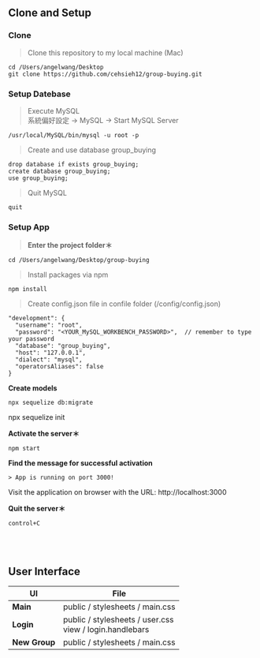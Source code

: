 ## Clone and Setup

### Clone

>Clone this repository to my local machine (Mac)

```
cd /Users/angelwang/Desktop
git clone https://github.com/cehsieh12/group-buying.git
```

### Setup Datebase

> Execute MySQL
<br/>系統偏好設定 -> MySQL -> Start MySQL Server
```
/usr/local/MySQL/bin/mysql -u root -p
```

> Create and use database group_buying
```
drop database if exists group_buying;
create database group_buying;
use group_buying;
```

> Quit MySQL
```
quit
```

### Setup App

>**Enter the project folder＊**

```
cd /Users/angelwang/Desktop/group-buying
```

>Install packages via npm

```
npm install
```

>Create config.json file in confile folder (/config/config.json)
```
"development": {
  "username": "root",
  "password": "<YOUR_MySQL_WORKBENCH_PASSWORD>",  // remember to type your password
  "database": "group_buying",
  "host": "127.0.0.1",
  "dialect": "mysql",
  "operatorsAliases": false
}

```

**Create models**

```
npx sequelize db:migrate
```
npx sequelize init

**Activate the server＊**

```
npm start
```

**Find the message for successful activation**

```
> App is running on port 3000!
```
Visit the application on browser with the URL: http://localhost:3000

**Quit the server＊**

```
control+C
```

<br/>

<br/>

## User Interface


|UI|File|
|---|---|
|**Main**|public / stylesheets / main.css|
|**Login**|public / stylesheets / user.css <br/>view / login.handlebars|
|**New Group**|public / stylesheets / main.css|


